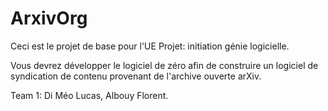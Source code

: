 # ArxivOrg

Ceci est le projet de base pour l'UE Projet: initiation génie logicielle.

Vous devrez développer le logiciel de zéro afin de construire 
un logiciel de syndication de contenu provenant de l'archive ouverte arXiv.

Team 1:
Di Méo Lucas,
Albouy Florent.

